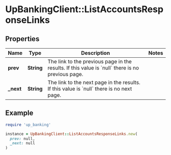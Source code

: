 # UpBankingClient::ListAccountsResponseLinks

## Properties

| Name | Type | Description | Notes |
| ---- | ---- | ----------- | ----- |
| **prev** | **String** | The link to the previous page in the results. If this value is &#x60;null&#x60; there is no previous page.  |  |
| **_next** | **String** | The link to the next page in the results. If this value is &#x60;null&#x60; there is no next page.  |  |

## Example

```ruby
require 'up_banking'

instance = UpBankingClient::ListAccountsResponseLinks.new(
  prev: null,
  _next: null
)
```

